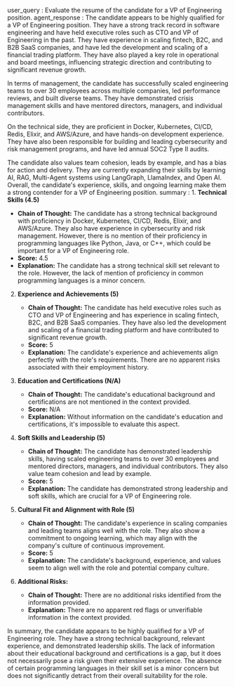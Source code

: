 user_query : Evaluate the resume of the candidate for a VP of Engineering position.
agent_response : The candidate appears to be highly qualified for a VP of Engineering position. They have a strong track record in software engineering and have held executive roles such as CTO and VP of Engineering in the past. They have experience in scaling fintech, B2C, and B2B SaaS companies, and have led the development and scaling of a financial trading platform. They have also played a key role in operational and board meetings, influencing strategic direction and contributing to significant revenue growth.

In terms of management, the candidate has successfully scaled engineering teams to over 30 employees across multiple companies, led performance reviews, and built diverse teams. They have demonstrated crisis management skills and have mentored directors, managers, and individual contributors.

On the technical side, they are proficient in Docker, Kubernetes, CI/CD, Redis, Elixir, and AWS/Azure, and have hands-on development experience. They have also been responsible for building and leading cybersecurity and risk management programs, and have led annual SOC2 Type II audits.

The candidate also values team cohesion, leads by example, and has a bias for action and delivery. They are currently expanding their skills by learning AI, RAG, Multi-Agent systems using LangGraph, LlamaIndex, and Open AI. Overall, the candidate's experience, skills, and ongoing learning make them a strong contender for a VP of Engineering position.
summary : 1. **Technical Skills (4.5)**
   - **Chain of Thought:** The candidate has a strong technical background with proficiency in Docker, Kubernetes, CI/CD, Redis, Elixir, and AWS/Azure. They also have experience in cybersecurity and risk management. However, there is no mention of their proficiency in programming languages like Python, Java, or C++, which could be important for a VP of Engineering role.
   - **Score:** 4.5
   - **Explanation:** The candidate has a strong technical skill set relevant to the role. However, the lack of mention of proficiency in common programming languages is a minor concern.

2. **Experience and Achievements (5)**
   - **Chain of Thought:** The candidate has held executive roles such as CTO and VP of Engineering and has experience in scaling fintech, B2C, and B2B SaaS companies. They have also led the development and scaling of a financial trading platform and have contributed to significant revenue growth.
   - **Score:** 5
   - **Explanation:** The candidate's experience and achievements align perfectly with the role's requirements. There are no apparent risks associated with their employment history.

3. **Education and Certifications (N/A)**
   - **Chain of Thought:** The candidate's educational background and certifications are not mentioned in the context provided.
   - **Score:** N/A
   - **Explanation:** Without information on the candidate's education and certifications, it's impossible to evaluate this aspect.

4. **Soft Skills and Leadership (5)**
   - **Chain of Thought:** The candidate has demonstrated leadership skills, having scaled engineering teams to over 30 employees and mentored directors, managers, and individual contributors. They also value team cohesion and lead by example.
   - **Score:** 5
   - **Explanation:** The candidate has demonstrated strong leadership and soft skills, which are crucial for a VP of Engineering role.

5. **Cultural Fit and Alignment with Role (5)**
   - **Chain of Thought:** The candidate's experience in scaling companies and leading teams aligns well with the role. They also show a commitment to ongoing learning, which may align with the company's culture of continuous improvement.
   - **Score:** 5
   - **Explanation:** The candidate's background, experience, and values seem to align well with the role and potential company culture.

6. **Additional Risks:**
   - **Chain of Thought:** There are no additional risks identified from the information provided.
   - **Explanation:** There are no apparent red flags or unverifiable information in the context provided.

In summary, the candidate appears to be highly qualified for a VP of Engineering role. They have a strong technical background, relevant experience, and demonstrated leadership skills. The lack of information about their educational background and certifications is a gap, but it does not necessarily pose a risk given their extensive experience. The absence of certain programming languages in their skill set is a minor concern but does not significantly detract from their overall suitability for the role.
